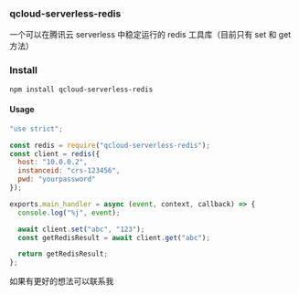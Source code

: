 ### qcloud-serverless-redis

一个可以在腾讯云 serverless 中稳定运行的 redis 工具库（目前只有 set 和 get 方法）

### Install

```
npm install qcloud-serverless-redis
```

#### Usage

```js
"use strict";

const redis = require("qcloud-serverless-redis");
const client = redis({
  host: "10.0.0.2",
  instanceid: "crs-123456",
  pwd: "yourpassword"
});

exports.main_handler = async (event, context, callback) => {
  console.log("%j", event);

  await client.set("abc", "123");
  const getRedisResult = await client.get("abc");

  return getRedisResult;
};
```

如果有更好的想法可以联系我
